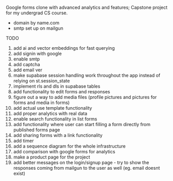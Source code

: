 Google forms clone with advanced analytics and features; Capstone project for my undergrad CS course.

- domain by name.com
- smtp set up on mailgun  

TODO
1) add ai and vector embeddings for fast querying 
2) add signin with google
3) enable smtp
4) add captcha
5) add email ver
6) make supabase session handling work throughout the app instead of relying on st.session_state
8) implement rls and dls in supabase tables
9) add functionality to edit forms and responses
10) figure out a way to add media files (profile pictures and pictures for forms and media in forms)
11) add actual use template functionality
12) add proper analytics with real data
13) enable search functionality in list forms
14) add functionality where user can start filling a form directly from published forms page
15) add sharing forms with a link functionality
16) add timer
17) add a sequence diagram for the whole infrastructure
18) add comparison with google forms for analytics
19) make a product page for the project
20) add better messages on the login/signup page - try to show the responses coming from mailgun to the user as well (eg. email doesnt exist)
